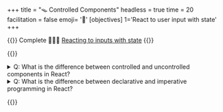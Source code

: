 +++
title = "🪤 Controlled Components"
headless = true
time = 20
facilitation = false
emoji= '🧩'
[objectives]
    1='React to user input with state'
+++

{{<note type="narrative" title="React Learn">}}
Complete 🧑🏾‍🎓 [Reacting to inputs with state](https://react.dev/learn/reacting-to-input-with-state)
{{</note>}}

{{<note type="question" title="Check your understanding">}}

<details>
<summary>Q: What is the difference between controlled and uncontrolled components in React?
</summary>
A: Controlled components are components that are controlled by React, whereas uncontrolled components are controlled by the DOM.
</details>
<details>
<summary>Q: What is the difference between declarative and imperative programming in React?
</summary>
A: Declarative programming in React involves describing the UI state, whereas imperative programming involves directly manipulating the DOM.
</details>

{{</note>}}

